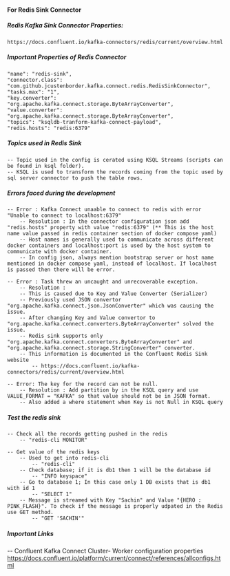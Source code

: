 
 #### For Redis Sink Connector 


##### Redis Kafka Sink Connector Properties:
    https://docs.confluent.io/kafka-connectors/redis/current/overview.html
	

##### Important Properties of Redis Connector
    "name": "redis-sink",
    "connector.class": "com.github.jcustenborder.kafka.connect.redis.RedisSinkConnector",
    "tasks.max": "1",
    "key.converter": "org.apache.kafka.connect.storage.ByteArrayConverter",
    "value.converter": "org.apache.kafka.connect.storage.ByteArrayConverter",
    "topics": "ksqldb-tranform-kafka-connect-payload",
    "redis.hosts": "redis:6379"


##### Topics used in Redis Sink
	-- Topic used in the config is cerated using KSQL Streams (scripts can be found in ksql folder). 
	-- KSQL is used to transform the records coming from the topic used by sql server connector to push the table rows.


##### Errors faced during the development
    -- Error : Kafka Connect unaable to connect to redis with error "Unable to connect to localhost:6379"
        -- Resolution : In the connector configuration json add "redis.hosts" property with value "redis:6379" (** This is the host name value passed in redis container section of docker compose yaml)
        -- Host names is generally used to communicate across different docker containers and localhost:port is used by the host system to communicate with docker container.
        -- In config json, always mention bootstrap server or host name mentioned in docker compose yaml, instead of localhost. If localhost is passed then there will be error.
	
	-- Error : Task threw an uncaught and unrecoverable exception. 
		-- Resolution : 
        -- This is caused due to Key and Value Converter (Serializer)
        -- Previously used JSON convertor "org.apache.kafka.connect.json.JsonConverter" which was causing the issue.
		-- After changing Key and Value convertor to "org.apache.kafka.connect.converters.ByteArrayConverter" solved the issue.
		-- Redis sink supports only "org.apache.kafka.connect.converters.ByteArrayConverter" and "org.apache.kafka.connect.storage.StringConverter" converter.
		-- This information is documented in the Confluent Redis Sink website 
			-- https://docs.confluent.io/kafka-connectors/redis/current/overview.html
	
	-- Error: The key for the record can not be null.
		-- Resolution : Add partition by in the KSQL query and use VALUE_FORMAT = "KAFKA" so that value should not be in JSON format.
        -- Also added a where statement when Key is not Null in KSQL query
	
##### Test the redis sink
    -- Check all the records getting pushed in the redis
        -- "redis-cli MONITOR"
    
    -- Get value of the redis keys
        -- Used to get into redis-cli
            -- "redis-cli" 
        -- Check database; if it is db1 then 1 will be the database id
            -- "INFO keyspace"
        -- Go to database 1; In this case only 1 DB exists that is db1 with id 1
            -- "SELECT 1"
        -- Message is streamed with Key "Sachin" and Value "{HERO : PINK_FLASH}". To check if the message is properly udpated in the Redis use GET method.
            -- "GET 'SACHIN'"



##### Important Links 

-- Confluent Kafka Connect Cluster- Worker configuration properties
https://docs.confluent.io/platform/current/connect/references/allconfigs.html


